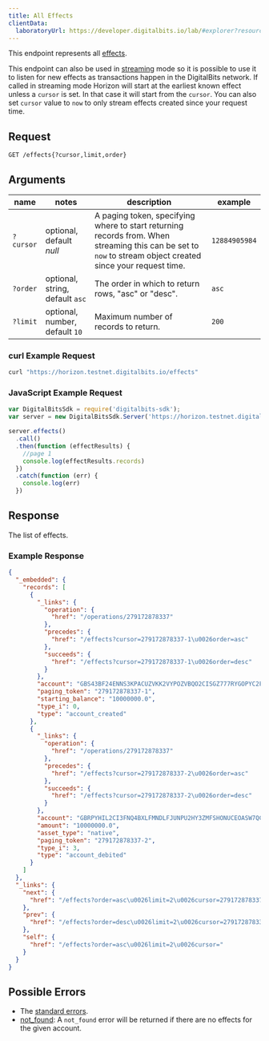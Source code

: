 ```yaml
---
title: All Effects
clientData:
  laboratoryUrl: https://developer.digitalbits.io/lab/#explorer?resource=effects&endpoint=all
---
```


This endpoint represents all [effects](../resources/effect.md).

This endpoint can also be used in [streaming](../responses.md#streaming) mode so it is possible to use it to listen for new effects as transactions happen in the DigitalBits network.
If called in streaming mode Horizon will start at the earliest known effect unless a `cursor` is set. In that case it will start from the `cursor`. You can also set `cursor` value to `now` to only stream effects created since your request time.

## Request

```
GET /effects{?cursor,limit,order}
```

## Arguments

|  name  |  notes  | description | example |
| ------ | ------- | ----------- | ------- |
| `?cursor` | optional, default _null_ | A paging token, specifying where to start returning records from. When streaming this can be set to `now` to stream object created since your request time. | `12884905984` |
| `?order`  | optional, string, default `asc` | The order in which to return rows, "asc" or "desc".               | `asc`         |
| `?limit`  | optional, number, default `10` | Maximum number of records to return. | `200` |

### curl Example Request

```sh
curl "https://horizon.testnet.digitalbits.io/effects"
```

### JavaScript Example Request

```javascript
var DigitalBitsSdk = require('digitalbits-sdk');
var server = new DigitalBitsSdk.Server('https://horizon.testnet.digitalbits.io');

server.effects()
  .call()
  .then(function (effectResults) {
    //page 1
    console.log(effectResults.records)
  })
  .catch(function (err) {
    console.log(err)
  })

```

## Response

The list of effects.

### Example Response

```json
{
  "_embedded": {
    "records": [
      {
        "_links": {
          "operation": {
            "href": "/operations/279172878337"
          },
          "precedes": {
            "href": "/effects?cursor=279172878337-1\u0026order=asc"
          },
          "succeeds": {
            "href": "/effects?cursor=279172878337-1\u0026order=desc"
          }
        },
        "account": "GBS43BF24ENNS3KPACUZVKK2VYPOZVBQO2CISGZ777RYGOPYC2FT6S3K",
        "paging_token": "279172878337-1",
        "starting_balance": "10000000.0",
        "type_i": 0,
        "type": "account_created"
      },
      {
        "_links": {
          "operation": {
            "href": "/operations/279172878337"
          },
          "precedes": {
            "href": "/effects?cursor=279172878337-2\u0026order=asc"
          },
          "succeeds": {
            "href": "/effects?cursor=279172878337-2\u0026order=desc"
          }
        },
        "account": "GBRPYHIL2CI3FNQ4BXLFMNDLFJUNPU2HY3ZMFSHONUCEOASW7QC7OX2H",
        "amount": "10000000.0",
        "asset_type": "native",
        "paging_token": "279172878337-2",
        "type_i": 3,
        "type": "account_debited"
      }
    ]
  },
  "_links": {
    "next": {
      "href": "/effects?order=asc\u0026limit=2\u0026cursor=279172878337-2"
    },
    "prev": {
      "href": "/effects?order=desc\u0026limit=2\u0026cursor=279172878337-1"
    },
    "self": {
      "href": "/effects?order=asc\u0026limit=2\u0026cursor="
    }
  }
}
```

## Possible Errors

- The [standard errors](../errors.md#Standard-Errors).
- [not_found](../errors/not-found.md): A `not_found` error will be returned if there are no effects for the given account.
